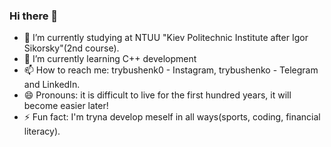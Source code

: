 ### Hi there 👋


- 🔭 I’m currently studying at NTUU "Kiev Politechnic Institute after Igor Sikorsky"(2nd course).
- 🌱 I’m currently learning C++ development
- 📫 How to reach me: trybushenk0 - Instagram, trybushenko - Telegram and LinkedIn. 
- 😄 Pronouns: it is difficult to live for the first hundred years, it will become easier later!
- ⚡ Fun fact:  I'm tryna develop meself in all ways(sports, coding, financial literacy).

